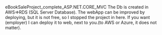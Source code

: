 eBookSaleProject_complete_ASP.NET.CORE_MVC
The Db is created in AWS=>RDS (SQL Server Database). The webApp can be improved by deploying, but it is not free, so I stopped the project in here. If you want (employer) I can deploy it to web, next to you.(to AWS or Azure, it does not matter).

